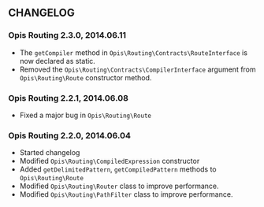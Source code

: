 CHANGELOG
-------------
### Opis Routing 2.3.0, 2014.06.11

* The `getCompiler` method in `Opis\Routing\Contracts\RouteInterface` is now declared as static.
* Removed the `Opis\Routing\Contracts\CompilerInterface` argument from `Opis\Routing\Route` constructor
method.

### Opis Routing 2.2.1, 2014.06.08

* Fixed a major bug in `Opis\Routing\Route`

### Opis Routing 2.2.0, 2014.06.04

* Started changelog
* Modified `Opis\Routing\CompiledExpression` constructor
* Added `getDelimitedPattern`, `getCompiledPattern` methods to `Opis\Routing\Route`
* Modified `Opis\Routing\Router` class to improve performance.
* Modified `Opis\Routing\PathFilter` class to improve performance.
